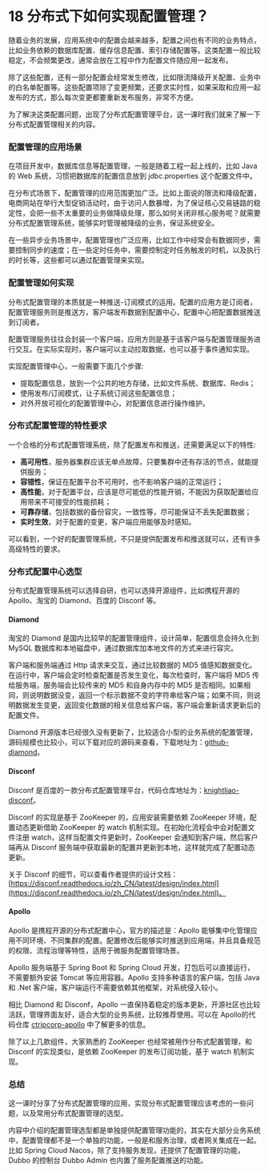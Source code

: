 # 18 分布式下如何实现配置管理？

随着业务的发展，应用系统中的配置会越来越多，配置之间也有不同的业务特点，比如业务依赖的数据库配置、缓存信息配置、索引存储配置等。这类配置一般比较稳定，不会频繁更改，通常会放在工程中作为配置文件随应用一起发布。

除了这些配置，还有一部分配置会经常发生修改，比如限流降级开关配置、业务中的白名单配置等。这些配置项除了变更频繁，还要求实时性，如果采取和应用一起发布的方式，那么每次变更都要重新发布服务，非常不方便。

为了解决这类配置问题，出现了分布式配置管理平台，这一课时我们就来了解一下分布式配置管理相关的内容。

### 配置管理的应用场景

在项目开发中，数据库信息等配置管理，一般是随着工程一起上线的，比如 Java 的 Web 系统，习惯把数据库的配置信息放到 jdbc.properties 这个配置文件中。

在分布式场景下，配置管理的应用范围更加广泛。比如上面说的限流和降级配置，电商网站在举行大型促销活动时，由于访问人数暴增，为了保证核心交易链路的稳定性，会把一些不太重要的业务做降级处理，那么如何关闭非核心服务呢？就需要分布式配置管理系统，能够实时管理被降级的业务，保证系统安全。

在一些异步业务场景中，配置管理也广泛应用，比如工作中经常会有数据同步，需要控制同步的速度；在一些定时任务中，需要控制定时任务触发的时机，以及执行的时长等，这些都可以通过配置管理来实现。

### 配置管理如何实现

分布式配置管理的本质就是一种推送-订阅模式的运用。配置的应用方是订阅者，配置管理服务则是推送方，客户端发布数据到配置中心，配置中心把配置数据推送到订阅者。

配置管理服务往往会封装一个客户端，应用方则是基于该客户端与配置管理服务进行交互。在实际实现时，客户端可以主动拉取数据，也可以基于事件通知实现。

实现配置管理中心，一般需要下面几个步骤:

- 提取配置信息，放到一个公共的地方存储，比如文件系统、数据库、Redis；
- 使用发布/订阅模式，让子系统订阅这些配置信息；
- 对外开放可视化的配置管理中心，对配置信息进行操作维护。

### 分布式配置管理的特性要求

一个合格的分布式配置管理系统，除了配置发布和推送，还需要满足以下的特性:

- **高可用性**，服务器集群应该无单点故障，只要集群中还有存活的节点，就能提供服务；
- **容错性**，保证在配置平台不可用时，也不影响客户端的正常运行；
- **高性能**，对于配置平台，应该是尽可能低的性能开销，不能因为获取配置给应用带来不可接受的性能损耗；
- **可靠存储**，包括数据的备份容灾，一致性等，尽可能保证不丢失配置数据；
- **实时生效**，对于配置的变更，客户端应用能够及时感知。

可以看到，一个好的配置管理系统，不只是提供配置发布和推送就可以，还有许多高级特性的要求。

### 分布式配置中心选型

分布式配置管理系统可以选择自研，也可以选择开源组件，比如携程开源的 Apollo、淘宝的 Diamond、百度的 Disconf 等。

#### Diamond

淘宝的 Diamond 是国内比较早的配置管理组件，设计简单，配置信息会持久化到 MySQL 数据库和本地磁盘中，通过数据库加本地文件的方式来进行容灾。

客户端和服务端通过 Http 请求来交互，通过比较数据的 MD5 值感知数据变化。在运行中，客户端会定时检查配置是否发生变化，每次检查时，客户端将 MD5 传给服务端，服务端会比较传来的 MD5 和自身内存中的 MD5 是否相同。如果相同，则说明数据没变，返回一个标示数据不变的字符串给客户端；如果不同，则说明数据发生变更，返回变化数据的相关信息给客户端，客户端会重新请求更新后的配置文件。

Diamond 开源版本已经很久没有更新了，比较适合小型的业务系统的配置管理，源码规模也比较小，可以下载对应的源码来查看，下载地址为：[github-diamond](https://github.com/takeseem/diamond)。

#### Disconf

Disconf 是百度的一款分布式配置管理平台，代码仓库地址为：[knightliao-disconf](https://github.com/knightliao/disconf)。

Disconf 的实现是基于 ZooKeeper 的，应用安装需要依赖 ZooKeeper 环境，配置动态更新借助 ZooKeeper 的 watch 机制实现。在初始化流程会中会对配置文件注册 watch，这样当配置文件更新时，ZooKeeper 会通知到客户端，然后客户端再从 Disconf 服务端中获取最新的配置并更新到本地，这样就完成了配置动态更新。

关于 Disconf 的细节，可以查看作者提供的设计文档：[https://disconf.readthedocs.io/zh_CN/latest/design/index.html](https://disconf.readthedocs.io/zh_CN/latest/design/index.html)。

#### Apollo

Apollo 是携程开源的分布式配置中心，官方的描述是：Apollo 能够集中化管理应用不同环境、不同集群的配置。配置修改后能够实时推送到应用端，并且具备规范的权限、流程治理等特性，适用于微服务配置管理场景。

Apollo 服务端基于 Spring Boot 和 Spring Cloud 开发，打包后可以直接运行，不需要额外安装 Tomcat 等应用容器。Apollo 支持多种语言的客户端，包括 Java 和 .Net 客户端，客户端运行不需要依赖其他框架，对系统侵入较小。

相比 Diamond 和 Disconf，Apollo 一直保持着稳定的版本更新，开源社区也比较活跃，管理界面友好，适合大型的业务系统，比较推荐使用。可以在 Apollo的代码仓库 [ctripcorp-apollo](https://github.com/ctripcorp/apollo) 中了解更多的信息。

除了以上几款组件，大家熟悉的 ZooKeeper 也经常被用作分布式配置管理，和 Disconf 的实现类似，是依赖 ZooKeeper 的发布订阅功能，基于 watch 机制实现。

### 总结

这一课时分享了分布式配置管理的应用，实现分布式配置管理应该考虑的一些问题，以及常用分布式配置管理的选型。

内容中介绍的配置管理选型都是单独提供配置管理功能的，其实在大部分业务系统中，配置管理都不是一个单独的功能，一般是和服务治理，或者网关集成在一起。比如 Spring Cloud Nacos，除了支持服务发现，还提供了配置管理的功能，Dubbo 的控制台 Dubbo Admin 也内置了服务配置推送的功能。
